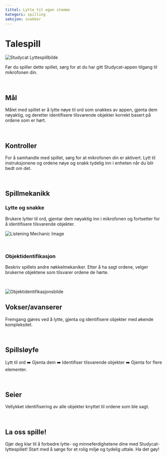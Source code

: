 ```yaml
---
tittel: Lytte til egen stemme
kategori: spilling
seksjon: snakker
---
```

# Talespill


![Studycat Lyttespillbilde](https://help.Studycat.com/hc/article_attachments/34787998441881)


Før du spiller dette spillet, sørg for at du har gitt Studycat-appen tilgang til mikrofonen din.


 


## Mål


Målet med spillet er å lytte nøye til ord som snakkes av appen, gjenta dem nøyaktig, og deretter identifisere tilsvarende objekter korrekt basert på ordene som er hørt.


 


## Kontroller


For å samhandle med spillet, sørg for at mikrofonen din er aktivert. Lytt til instruksjonene og ordene nøye og snakk tydelig inn i enheten når du blir bedt om det.


 


## Spillmekanikk


### Lytte og snakke


Brukere lytter til ord, gjentar dem nøyaktig inn i mikrofonen og fortsetter for å identifisere tilsvarende objekter.


![Listening Mechanic Image](https://help.Studycat.com/hc/article_attachments/34787998444057)


 


### Objektidentifikasjon


Beskriv spillets andre nøkkelmekaniker. Etter å ha sagt ordene, velger brukerne objektene som tilsvarer ordene de hørte.


 


![Objektidentifikasjonsbilde](https://help.Studycat.com/hc/article_attachments/34787998447001)


## Vokser/avanserer


Fremgang gjøres ved å lytte, gjenta og identifisere objekter med økende kompleksitet.


 


## Spillsløyfe


Lytt til ord ➡️ Gjenta dem ➡️ Identifiser tilsvarende objekter ➡️ Gjenta for flere elementer.


 


## Seier


Vellykket identifisering av alle objekter knyttet til ordene som ble sagt.


 


## La oss spille!


Gjør deg klar til å forbedre lytte- og minneferdighetene dine med Studycat-lyttespillet! Start med å sørge for et rolig miljø og tydelig uttale. Ha det gøy!